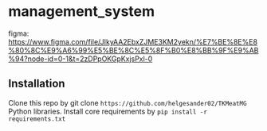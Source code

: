 # management_system

figma: https://www.figma.com/file/JIkyAA2EbxZJME3KM2yekn/%E7%BE%8E%E8%80%8C%E9%A6%99%E5%BE%8C%E5%8F%B0%E8%BB%9F%E9%AB%94?node-id=0-1&t=2zDPpOKGpKxjsPxl-0

## Installation
Clone this repo by git clone `https://github.com/helgesander02/TKMeatMG`<br>
Python libraries. Install core requirements by `pip install -r requirements.txt`
